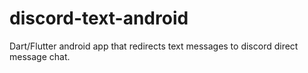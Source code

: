 # discord-text-android
 Dart/Flutter android app that redirects text messages to discord direct message chat.
